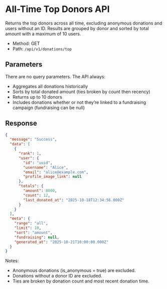 # All-Time Top Donors API

Returns the top donors across all time, excluding anonymous donations and users without an ID. Results are grouped by donor and sorted by total amount with a maximum of 10 users.

- Method: GET
- Path: `/api/v1/donations/top`

## Parameters

There are no query parameters. The API always:

- Aggregates all donations historically
- Sorts by total donated amount (ties broken by count then recency)
- Returns up to 10 donors
- Includes donations whether or not they’re linked to a fundraising campaign (fundraising can be null)

## Response

```json
{
  "message": "Success",
  "data": [
    {
      "rank": 1,
      "user": {
        "id": "uuid",
        "username": "Alice",
        "email": "alice@example.com",
        "profile_image_link": null
      },
      "totals": {
        "amount": 8000,
        "count": 12,
        "last_donated_at": "2025-10-18T12:34:56.000Z"
      }
    }
  ],
  "meta": {
    "range": "all",
    "limit": 10,
    "sort": "amount",
    "fundraising": null,
    "generated_at": "2025-10-21T10:00:00.000Z"
  }
}
```

Notes:

- Anonymous donations (is_anonymous = true) are excluded.
- Donations without a donor ID are excluded.
- Ties are broken by donation count and most recent donation time.
